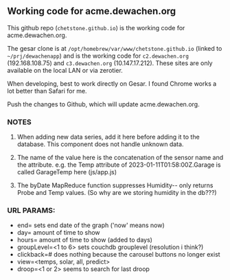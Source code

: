 ## Working code for acme.dewachen.org

This github repo (`chetstone.github.io`) is the working code for acme.dewachen.org.

The gesar clone is at `/opt/homebrew/var/www/chetstone.github.io`  (linked to `~/prj/dewachenapp`) and is the working code for
`c2.dewachen.org` (192.168.108.75) and `c3.dewachen.org` (10.147.17.212). These sites are only available on the local LAN or via zerotier.

When developing, best to work directly on Gesar. I found Chrome works a lot better than Safari for me.

Push the changes to Github, which will update acme.dewachen.org.

### NOTES

1. When adding new data series, add it here before adding it to the database.
  This component does not handle unknown data.

2.  The name of the value here is the concatenation of the sensor name and the attribute.
e.g.
the Temp attribute of 2023-01-11T01:58:00Z.Garage
is called GarageTemp here (js/app.js)

3. The byDate MapReduce function suppresses Humidity-- only returns Probe and Temp values.
(So why are we storing humidity in the db???)

### URL PARAMS:

* end=<date> sets end date of the graph ('now' means now)
* day=<days> amount of time to show
* hours=<hours> amount of time to show (added to days)
* groupLevel=<1 to 6> sets couchdb grouplevel (resolution i think?)
* clickback=#  does nothing because the carousel buttons no longer exist
* view=<temps, solar, all, predict>
* droop=<1 or 2> seems to search for last droop
